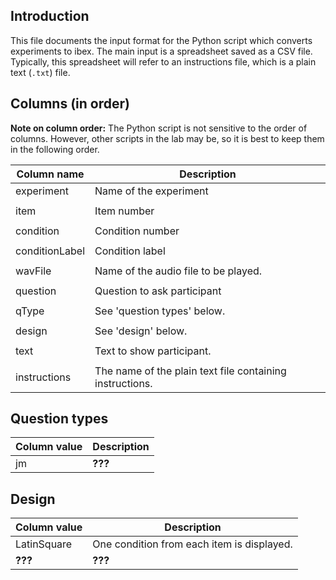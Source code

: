 Introduction
-----
This file documents the input format for the Python script which converts
experiments to ibex. The main input is a spreadsheet saved as a CSV file.
Typically, this spreadsheet will refer to an instructions file, which is a plain
text (`.txt`) file.


Columns (in order)
-----

**Note on column order:** The Python script is not sensitive to the order
of columns. However, other scripts in the lab may be, so it is best to keep
them in the following order.

Column name       | Description
------------------|------------
experiment        | Name of the experiment
                  |
item              | Item number
                  |
condition         | Condition number
                  |
conditionLabel    | Condition label
                  |
wavFile           | Name of the audio file to be played.
                  |
question          | Question to ask participant
                  |
qType             | See 'question types' below.
                  |
design            | See 'design' below.
                  |
text              | Text to show participant.
                  |
instructions      | The name of the plain text file containing instructions.


Question types
--------------

Column value | Description
-------------|------------
jm           | **???**


Design
------

Column value | Description
-------------|------------
LatinSquare  | One condition from each item is displayed.
**???**      | **???**
